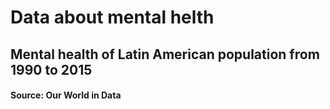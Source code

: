 # Data about mental helth

## Mental health of Latin American population from 1990 to 2015

#### Source: Our World in Data
